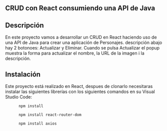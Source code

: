 ## CRUD con React consumiendo una API de Java
## Descripción
En este proyecto vamos a desarrollar un CRUD en React haciendo uso de una API de Java para crear una aplicación de Personajes. 
descripción abajo hay 2 botonoes: Actualizar y Eliminar. Cuando se pulsa Actualizar el popup muestra la forma para actualizar el nombre, la URL de la imagen i la descripción.




## Instalación
Este proyecto está realizado en React, despues de clonarlo necesitaras instalar las siguientes librerías con los siguientes comandos en su Visual Studio Code:

```
      npm install

      npm install react-router-dom
      
      npm install axios
      
```
